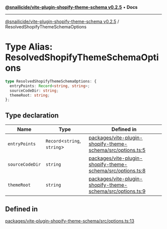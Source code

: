 [**@snailicide/vite-plugin-shopify-theme-schema v0.2.5**](../README.md) •
**Docs**

---

[@snailicide/vite-plugin-shopify-theme-schema v0.2.5](../README.md) /
ResolvedShopifyThemeSchemaOptions

# Type Alias: ResolvedShopifyThemeSchemaOptions

```ts
type ResolvedShopifyThemeSchemaOptions: {
  entryPoints: Record<string, string>;
  sourceCodeDir: string;
  themeRoot: string;
};
```

## Type declaration

| Name            | Type                          | Defined in                                                                                                                                                                            |
| --------------- | ----------------------------- | ------------------------------------------------------------------------------------------------------------------------------------------------------------------------------------- |
| `entryPoints`   | `Record`\<`string`, `string`> | [packages/vite-plugin-shopify-theme-schema/src/options.ts:5](https://github.com/gbtunney/snailicide-monorepo/blob/master/packages/vite-plugin-shopify-theme-schema/src/options.ts#L5) |
| `sourceCodeDir` | `string`                      | [packages/vite-plugin-shopify-theme-schema/src/options.ts:8](https://github.com/gbtunney/snailicide-monorepo/blob/master/packages/vite-plugin-shopify-theme-schema/src/options.ts#L8) |
| `themeRoot`     | `string`                      | [packages/vite-plugin-shopify-theme-schema/src/options.ts:9](https://github.com/gbtunney/snailicide-monorepo/blob/master/packages/vite-plugin-shopify-theme-schema/src/options.ts#L9) |

## Defined in

[packages/vite-plugin-shopify-theme-schema/src/options.ts:13](https://github.com/gbtunney/snailicide-monorepo/blob/master/packages/vite-plugin-shopify-theme-schema/src/options.ts#L13)
